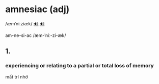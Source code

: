 # amnesiac (adj)

/æmˈniːziæk/ [🔊](https://www.oxfordlearnersdictionaries.com/media/english/uk_pron/a/amn/amnes/amnesiac__gb_1.mp3) [🔊](https://www.oxfordlearnersdictionaries.com/media/english/us_pron/a/amn/amnes/amnesiac__us_1_rr.mp3)

am-ne-si-ac /æm-ˈniː-zi-æk/

## 1.

### experiencing or relating to a partial or total loss of memory

mất trí nhớ